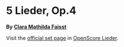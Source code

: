 
# 5 Lieder, Op.4

__By [Clara Mathilda Faisst](..)__

Visit the [official set page] in [OpenScore Lieder].

[official set page]: https://musescore.com/openscore-lieder-corpus/sets/5103264
[OpenScore Lieder]: https://musescore.com/openscore-lieder-corpus
